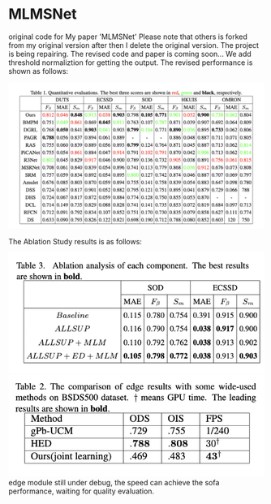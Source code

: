 # MLMSNet
original code for My paper 'MLMSNet'
Please note that others is forked from my original version after then I delete the original version.
The project is being repairing. The revised code and paper is coming soon...
We add threshold normaliztion for getting the output.
The revised performance is shown as follows:


![image](https://github.com/JosephineRabbit/MLMSNet/blob/master/%E6%88%AA%E5%B1%8F2024-04-04%2021.30.44.png)

The Ablation Study results is as follows:


![image](https://github.com/JosephineRabbit/MLMSNet/blob/master/%E6%88%AA%E5%B1%8F2024-04-05%2023.39.31.png)
![image](https://github.com/JosephineRabbit/MLMSNet/blob/master/%E6%88%AA%E5%B1%8F2024-04-04%2021.41.33.png)
edge module still under debug, the speed can achieve the sofa performance, waiting for quality evaluation.
